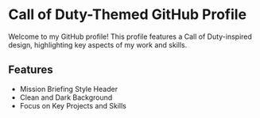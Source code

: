 # Call of Duty-Themed GitHub Profile

Welcome to my GitHub profile! This profile features a Call of Duty-inspired design, highlighting key aspects of my work and skills.

## Features

- Mission Briefing Style Header
- Clean and Dark Background
- Focus on Key Projects and Skills
